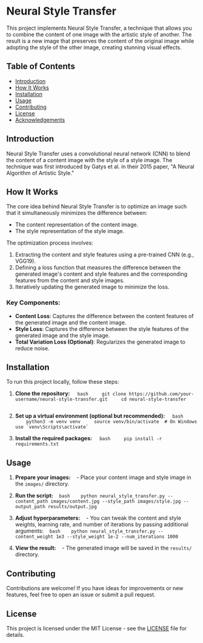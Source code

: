 # Neural Style Transfer

This project implements Neural Style Transfer, a technique that allows you to combine the content of one image with the artistic style of another. The result is a new image that preserves the content of the original image while adopting the style of the other image, creating stunning visual effects.

## Table of Contents

- [Introduction](#introduction)
- [How It Works](#how-it-works)
- [Installation](#installation)
- [Usage](#usage)
- [Contributing](#contributing)
- [License](#license)
- [Acknowledgements](#acknowledgements)

## Introduction

Neural Style Transfer uses a convolutional neural network (CNN) to blend the content of a content image with the style of a style image. The technique was first introduced by Gatys et al. in their 2015 paper, "A Neural Algorithm of Artistic Style."

## How It Works

The core idea behind Neural Style Transfer is to optimize an image such that it simultaneously minimizes the difference between:
- The content representation of the content image.
- The style representation of the style image.

The optimization process involves:
1. Extracting the content and style features using a pre-trained CNN (e.g., VGG19).
2. Defining a loss function that measures the difference between the generated image's content and style features and the corresponding features from the content and style images.
3. Iteratively updating the generated image to minimize the loss.

### Key Components:
- **Content Loss**: Captures the difference between the content features of the generated image and the content image.
- **Style Loss**: Captures the difference between the style features of the generated image and the style image.
- **Total Variation Loss (Optional)**: Regularizes the generated image to reduce noise.

## Installation

To run this project locally, follow these steps:

1. **Clone the repository:**
    ```bash
    git clone https://github.com/your-username/neural-style-transfer.git
    cd neural-style-transfer
    ```

2. **Set up a virtual environment (optional but recommended):**
    ```bash
    python3 -m venv venv
    source venv/bin/activate  # On Windows use `venv\Scripts\activate`
    ```

3. **Install the required packages:**
    ```bash
    pip install -r requirements.txt
    ```

## Usage

1. **Prepare your images:**
   - Place your content image and style image in the `images/` directory.

2. **Run the script:**
   ```bash
   python neural_style_transfer.py --content_path images/content.jpg --style_path images/style.jpg --output_path results/output.jpg
   ```

3. **Adjust hyperparameters:**
   - You can tweak the content and style weights, learning rate, and number of iterations by passing additional arguments:
   ```bash
   python neural_style_transfer.py --content_weight 1e3 --style_weight 1e-2 --num_iterations 1000
   ```

4. **View the result:**
   - The generated image will be saved in the `results/` directory.

## Contributing

Contributions are welcome! If you have ideas for improvements or new features, feel free to open an issue or submit a pull request.

## License

This project is licensed under the MIT License - see the [LICENSE](LICENSE) file for details.
